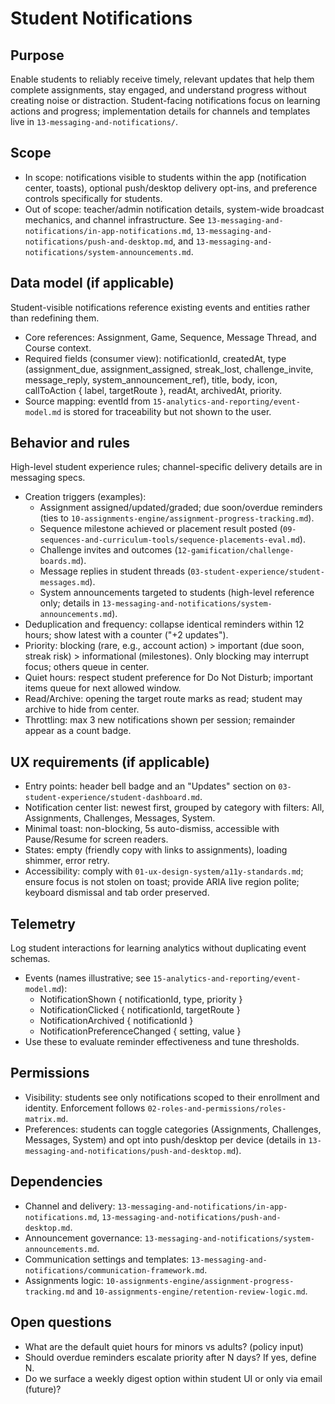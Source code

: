 # Student Notifications

## Purpose
Enable students to reliably receive timely, relevant updates that help them complete assignments, stay engaged, and understand progress without creating noise or distraction. Student-facing notifications focus on learning actions and progress; implementation details for channels and templates live in `13-messaging-and-notifications/`.

## Scope
- In scope: notifications visible to students within the app (notification center, toasts), optional push/desktop delivery opt-ins, and preference controls specifically for students.
- Out of scope: teacher/admin notification details, system-wide broadcast mechanics, and channel infrastructure. See `13-messaging-and-notifications/in-app-notifications.md`, `13-messaging-and-notifications/push-and-desktop.md`, and `13-messaging-and-notifications/system-announcements.md`.

## Data model (if applicable)
Student-visible notifications reference existing events and entities rather than redefining them.
- Core references: Assignment, Game, Sequence, Message Thread, and Course context.
- Required fields (consumer view): notificationId, createdAt, type (assignment_due, assignment_assigned, streak_lost, challenge_invite, message_reply, system_announcement_ref), title, body, icon, callToAction { label, targetRoute }, readAt, archivedAt, priority.
- Source mapping: eventId from `15-analytics-and-reporting/event-model.md` is stored for traceability but not shown to the user.

## Behavior and rules
High-level student experience rules; channel-specific delivery details are in messaging specs.
- Creation triggers (examples):
  - Assignment assigned/updated/graded; due soon/overdue reminders (ties to `10-assignments-engine/assignment-progress-tracking.md`).
  - Sequence milestone achieved or placement result posted (`09-sequences-and-curriculum-tools/sequence-placements-eval.md`).
  - Challenge invites and outcomes (`12-gamification/challenge-boards.md`).
  - Message replies in student threads (`03-student-experience/student-messages.md`).
  - System announcements targeted to students (high-level reference only; details in `13-messaging-and-notifications/system-announcements.md`).
- Deduplication and frequency: collapse identical reminders within 12 hours; show latest with a counter ("+2 updates").
- Priority: blocking (rare, e.g., account action) > important (due soon, streak risk) > informational (milestones). Only blocking may interrupt focus; others queue in center.
- Quiet hours: respect student preference for Do Not Disturb; important items queue for next allowed window.
- Read/Archive: opening the target route marks as read; student may archive to hide from center.
- Throttling: max 3 new notifications shown per session; remainder appear as a count badge.

## UX requirements (if applicable)
- Entry points: header bell badge and an "Updates" section on `03-student-experience/student-dashboard.md`.
- Notification center list: newest first, grouped by category with filters: All, Assignments, Challenges, Messages, System.
- Minimal toast: non-blocking, 5s auto-dismiss, accessible with Pause/Resume for screen readers.
- States: empty (friendly copy with links to assignments), loading shimmer, error retry.
- Accessibility: comply with `01-ux-design-system/a11y-standards.md`; ensure focus is not stolen on toast; provide ARIA live region polite; keyboard dismissal and tab order preserved.

## Telemetry
Log student interactions for learning analytics without duplicating event schemas.
- Events (names illustrative; see `15-analytics-and-reporting/event-model.md`):
  - NotificationShown { notificationId, type, priority }
  - NotificationClicked { notificationId, targetRoute }
  - NotificationArchived { notificationId }
  - NotificationPreferenceChanged { setting, value }
- Use these to evaluate reminder effectiveness and tune thresholds.

## Permissions
- Visibility: students see only notifications scoped to their enrollment and identity. Enforcement follows `02-roles-and-permissions/roles-matrix.md`.
- Preferences: students can toggle categories (Assignments, Challenges, Messages, System) and opt into push/desktop per device (details in `13-messaging-and-notifications/push-and-desktop.md`).

## Dependencies
- Channel and delivery: `13-messaging-and-notifications/in-app-notifications.md`, `13-messaging-and-notifications/push-and-desktop.md`.
- Announcement governance: `13-messaging-and-notifications/system-announcements.md`.
- Communication settings and templates: `13-messaging-and-notifications/communication-framework.md`.
- Assignments logic: `10-assignments-engine/assignment-progress-tracking.md` and `10-assignments-engine/retention-review-logic.md`.

## Open questions
- What are the default quiet hours for minors vs adults? (policy input)
- Should overdue reminders escalate priority after N days? If yes, define N.
- Do we surface a weekly digest option within student UI or only via email (future)?
